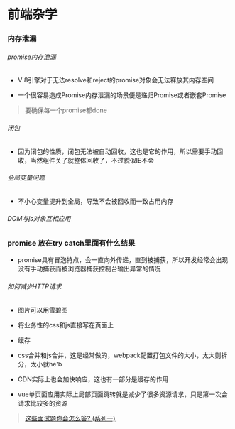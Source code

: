 # 前端杂学

### 内存泄漏

###### promise内存泄漏

- V 8引擎对于无法resolve和reject的promise对象会无法释放其内存空间

- 一个很容易造成Promise内存泄漏的场景便是递归Promise或者嵌套Promise

> 要确保每一个promise都done

###### 闭包

- 因为闭包的性质，闭包无法被自动回收，这也是它的作用，所以需要手动回收，当然组件关了就整体回收了，不过貌似IE不会

###### 全局变量问题

- 不小心变量提升到全局，导致不会被回收而一致占用内存

###### DOM与js对象互相应用

### promise 放在try catch里面有什么结果

- promise具有冒泡特点，会一直向外传递，直到被捕获，所以开发经常会出现没有手动捕获而被浏览器捕获控制台输出异常的情况

###### 如何减少HTTP请求

- 图片可以用雪碧图

- 将业务性的css和js直接写在页面上

- 缓存

- css合并和js合并，这是经常做的，webpack配置打包文件的大小，太大则拆分，太小就he'b

- CDN实际上也会加快响应，这也有一部分是缓存的作用

- vue单页面应用实际上局部页面跳转就是减少了很多资源请求，只是第一次会请求比较多的资源

> [这些面试题你会怎么答? (系列一)](https://www.cnblogs.com/mhtss/p/9706090.html)
